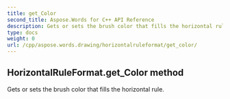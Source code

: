 ```yaml
---
title: get_Color
second_title: Aspose.Words for C++ API Reference
description: Gets or sets the brush color that fills the horizontal rule. 
type: docs
weight: 0
url: /cpp/aspose.words.drawing/horizontalruleformat/get_color/
---
```

## HorizontalRuleFormat.get_Color method


Gets or sets the brush color that fills the horizontal rule. 

